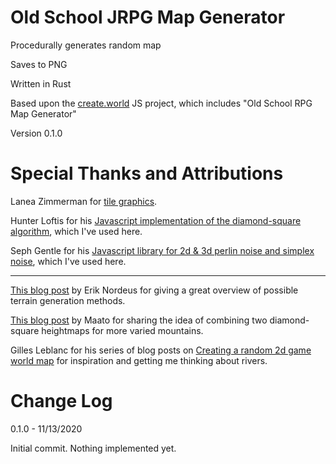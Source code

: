 # Old School JRPG Map Generator

Procedurally generates random map

Saves to PNG

Written in Rust

Based upon the [create.world](https://github.com/rowlandrose/create.world) JS project, which includes "Old School RPG Map Generator"

Version 0.1.0

# Special Thanks and Attributions

Lanea Zimmerman for [tile graphics](https://opengameart.org/content/tiny-16-basic).

Hunter Loftis for his [Javascript implementation of the diamond-square algorithm](https://github.com/hunterloftis/playfuljs-demos/blob/gh-pages/terrain/index.html), which I've used here.

Seph Gentle for his [Javascript library for 2d & 3d perlin noise and simplex noise](https://github.com/josephg/noisejs), which I've used here.

---

[This blog post](https://blog.habrador.com/2013/02/how-to-generate-random-terrain.html) by Erik Nordeus for giving a great overview of possible terrain generation methods.

[This blog post](http://nullwise.com/procedurally_generated_pirate_map.html) by Maato for sharing the idea of combining two diamond-square heightmaps for more varied mountains.

Gilles Leblanc for his series of blog posts on [Creating a random 2d game world map](https://gillesleblanc.wordpress.com/2012/10/16/creating-a-random-2d-game-world-map/) for inspiration and getting me thinking about rivers.

# Change Log

0.1.0 - 11/13/2020

Initial commit. Nothing implemented yet.